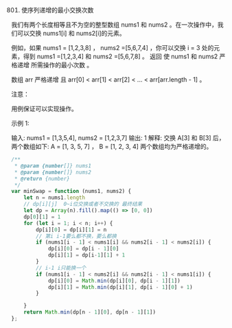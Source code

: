801. 使序列递增的最小交换次数

我们有两个长度相等且不为空的整型数组 nums1 和 nums2 。在一次操作中，我们可以交换 nums1[i] 和 nums2[i]的元素。

例如，如果 nums1 = [1,2,3,8] ， nums2 =[5,6,7,4] ，你可以交换 i = 3 处的元素，得到 nums1 =[1,2,3,4] 和 nums2 =[5,6,7,8] 。
返回 使 nums1 和 nums2 严格递增 所需操作的最小次数 。

数组 arr 严格递增 且  arr[0] < arr[1] < arr[2] < ... < arr[arr.length - 1] 。

注意：

用例保证可以实现操作。
 

示例 1:

输入: nums1 = [1,3,5,4], nums2 = [1,2,3,7]
输出: 1
解释: 
交换 A[3] 和 B[3] 后，两个数组如下:
A = [1, 3, 5, 7] ， B = [1, 2, 3, 4]
两个数组均为严格递增的。
```js
/**
 * @param {number[]} nums1
 * @param {number[]} nums2
 * @return {number}
 */
var minSwap = function (nums1, nums2) {
    let n = nums1.length
    // dp[i][j]  0~i位交换或者不交换的 最终结果
    let dp = Array(n).fill().map(() => [0, 0])
    dp[0][1] = 1
    for (let i = 1; i < n; i++) {
        dp[i][0] = dp[i][1] = n
        // 第i i-1要么都不换，要么都换
        if (nums1[i - 1] < nums1[i] && nums2[i - 1] < nums2[i]) {
            dp[i][0] = dp[i - 1][0]
            dp[i][1] = dp[i-1][1] + 1
        }
        // i-1 i只能换一个
        if (nums1[i - 1] < nums2[i] && nums2[i - 1] < nums1[i]) {
            dp[i][0] = Math.min(dp[i][0], dp[i - 1][1])
            dp[i][1] = Math.min(dp[i][1], dp[i - 1][0] + 1)
        }

    }
    return Math.min(dp[n - 1][0], dp[n - 1][1])
};